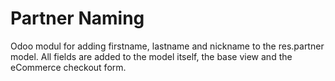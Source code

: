# Partner Naming
Odoo modul for adding firstname, lastname and nickname to the res.partner model.
All fields are added to the model itself, the base view and the eCommerce checkout form.
